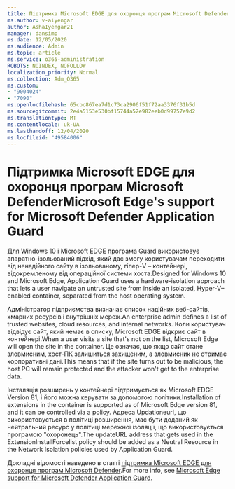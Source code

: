 ```yaml
---
title: Підтримка Microsoft EDGE для охоронця програм Microsoft Defender
ms.author: v-aiyengar
author: AshaIyengar21
manager: dansimp
ms.date: 12/05/2020
ms.audience: Admin
ms.topic: article
ms.service: o365-administration
ROBOTS: NOINDEX, NOFOLLOW
localization_priority: Normal
ms.collection: Adm_O365
ms.custom:
- "9004024"
- "7090"
ms.openlocfilehash: 65cbc867ea7d1c73ca2906f51f72aa3376f31b5d
ms.sourcegitcommit: 2e4a5153e530bf15744a52e982eeb0d99757e9d2
ms.translationtype: MT
ms.contentlocale: uk-UA
ms.lasthandoff: 12/04/2020
ms.locfileid: "49584006"
---
```

# <a name="microsoft-edges-support-for-microsoft-defender-application-guard"></a><span data-ttu-id="fbdac-102">Підтримка Microsoft EDGE для охоронця програм Microsoft Defender</span><span class="sxs-lookup"><span data-stu-id="fbdac-102">Microsoft Edge's support for Microsoft Defender Application Guard</span></span>

<span data-ttu-id="fbdac-103">Для Windows 10 і Microsoft EDGE програма Guard використовує апаратно-ізольований підхід, який дає змогу користувачам переходити від ненадійного сайту в ізольованому, гіпер-V – контейнері, відокремленому від операційної системи хоста.</span><span class="sxs-lookup"><span data-stu-id="fbdac-103">Designed for Windows 10 and Microsoft Edge, Application Guard uses a hardware-isolation approach that lets a user navigate an untrusted site from inside an isolated, Hyper-V–enabled container, separated from the host operating system.</span></span>

<span data-ttu-id="fbdac-104">Адміністратор підприємства визначає список надійних веб-сайтів, хмарних ресурсів і внутрішніх мереж.</span><span class="sxs-lookup"><span data-stu-id="fbdac-104">An enterprise admin defines a list of trusted websites, cloud resources, and internal networks.</span></span> <span data-ttu-id="fbdac-105">Коли користувач відвідує сайт, який немає в списку, Microsoft EDGE відкриє сайт в контейнері.</span><span class="sxs-lookup"><span data-stu-id="fbdac-105">When a user visits a site that's not on the list, Microsoft Edge will open the site in the container.</span></span> <span data-ttu-id="fbdac-106">Це означає, що якщо сайт стане зловмисним, хост-ПК залишиться захищеним, а зловмисник не отримає корпоративні дані.</span><span class="sxs-lookup"><span data-stu-id="fbdac-106">This means that if the site turns out to be malicious, the host PC will remain protected and the attacker won't get to the enterprise data.</span></span>

<span data-ttu-id="fbdac-107">Інсталяція розширень у контейнері підтримується як Microsoft EDGE Version 81, і його можна керувати за допомогою політики.</span><span class="sxs-lookup"><span data-stu-id="fbdac-107">Installation of extensions in the container is supported as of Microsoft Edge version 81, and it can be controlled via a policy.</span></span> <span data-ttu-id="fbdac-108">Адреса Updationeurl, що використовується в політиці розширення, має бути доданий як нейтральний ресурс у політиці мережної ізоляції, що використовується програмою "охоронець".</span><span class="sxs-lookup"><span data-stu-id="fbdac-108">The updateURL address that gets used in the ExtensionInstallForcelist policy should be added as a Neutral Resource in the Network Isolation policies used by Application Guard.</span></span>

<span data-ttu-id="fbdac-109">Докладні відомості наведено в статті [підтримка Microsoft EDGE для охоронця програм Microsoft Defender](https://go.microsoft.com/fwlink/?linkid=2134229).</span><span class="sxs-lookup"><span data-stu-id="fbdac-109">For more info, see [Microsoft Edge support for Microsoft Defender Application Guard](https://go.microsoft.com/fwlink/?linkid=2134229).</span></span>

